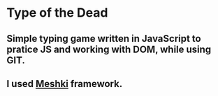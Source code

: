 # Type of the Dead
## Simple typing game written in JavaScript to pratice JS and working with DOM, while using GIT.
## I used [Meshki](https://borderliner.github.io/Meshki/) framework.